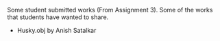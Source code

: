 

Some student submitted works (From Assignment 3). Some of the works that students have wanted to share.

- Husky.obj by Anish Satalkar
